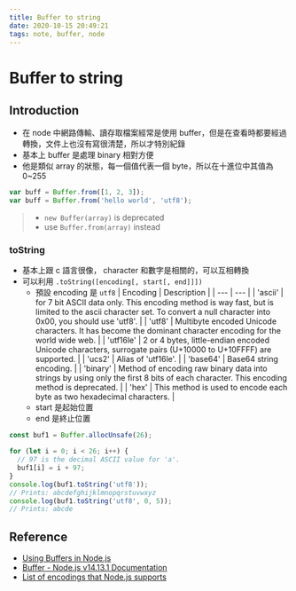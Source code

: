 ```yaml
---
title: Buffer to string
date: 2020-10-15 20:49:21
tags: note, buffer, node
---
```


# Buffer to string
## Introduction
- 在 node 中網路傳輸、讀存取檔案經常是使用 buffer，但是在查看時都要經過轉換，文件上也沒有寫很清楚，所以才特別紀錄
- 基本上 buffer 是處理 binary 相對方便
- 他是類似 array 的狀態，每一個值代表一個 byte，所以在十進位中其值為 0~255
```javascript
var buff = Buffer.from([1, 2, 3]);
var buff = Buffer.from('hello world', 'utf8');
```
> - `new Buffer(array)` is deprecated
> - use `Buffer.from(array)` instead
<!--more-->
### toString
- 基本上跟 c 語言很像， character 和數字是相關的，可以互相轉換
- 可以利用 `.toString([encoding[, start[, end]]])` 
    - 預設 encoding 是 `utf8`
        | Encoding | Description |
        | --- | --- |
        | 'ascii' | for 7 bit ASCII data only. This encoding method is way fast, but is limited to the ascii character set. To convert a null character into 0x00, you should use 'utf8'. |
        | 'utf8' | Multibyte encoded Unicode characters. It has become the dominant character encoding for the world wide web. |
        | 'utf16le' | 2 or 4 bytes, little-endian encoded Unicode characters, surrogate pairs (U+10000 to U+10FFFF) are supported. |
        | 'ucs2' | Alias of 'utf16le'. |
        | 'base64' | Base64 string encoding. |
        | 'binary' | Method of encoding raw binary data into strings by using only the first 8 bits of each character. This encoding method is deprecated. |
        | 'hex' | This method is used to encode each byte as two hexadecimal characters. |
    - start 是起始位置
    - end 是終止位置
```javascript
const buf1 = Buffer.allocUnsafe(26);

for (let i = 0; i < 26; i++) {
  // 97 is the decimal ASCII value for 'a'.
  buf1[i] = i + 97;
}
console.log(buf1.toString('utf8'));
// Prints: abcdefghijklmnopqrstuvwxyz
console.log(buf1.toString('utf8', 0, 5));
// Prints: abcde
```
## Reference
- [Using Buffers in Node.js](https://www.w3resource.com/node.js/nodejs-buffer.php)
- [Buffer - Node.js v14.13.1 Documentation](https://nodejs.org/api/buffer.html)
- [List of encodings that Node.js supports](https://stackoverflow.com/questions/14551608/list-of-encodings-that-node-js-supports)